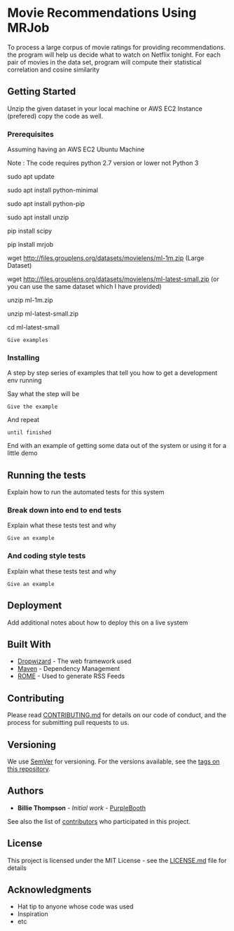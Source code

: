# Movie Recommendations Using MRJob

To process a large corpus of movie ratings for providing recommendations. the program will help us decide what to watch on Netflix tonight. For each pair of movies in the data set, program will compute their statistical correlation and cosine similarity 



## Getting Started

Unzip the given dataset in your local machine or AWS EC2 Instance (prefered) copy the code as well.

### Prerequisites

Assuming having an AWS EC2 Ubuntu Machine 


Note : The code requires python 2.7 version or lower not Python 3


sudo apt update


sudo apt install python-minimal


sudo apt install python-pip


sudo apt install unzip


pip install scipy


pip install mrjob


wget http://files.grouplens.org/datasets/movielens/ml-1m.zip (Large Dataset)


wget http://files.grouplens.org/datasets/movielens/ml-latest-small.zip (or you can use the same dataset which I have provided)


unzip ml-1m.zip


unzip ml-latest-small.zip


cd ml-latest-small




```
Give examples
```

### Installing

A step by step series of examples that tell you how to get a development env running

Say what the step will be

```
Give the example
```

And repeat

```
until finished
```

End with an example of getting some data out of the system or using it for a little demo

## Running the tests

Explain how to run the automated tests for this system

### Break down into end to end tests

Explain what these tests test and why

```
Give an example
```

### And coding style tests

Explain what these tests test and why

```
Give an example
```

## Deployment

Add additional notes about how to deploy this on a live system

## Built With

* [Dropwizard](http://www.dropwizard.io/1.0.2/docs/) - The web framework used
* [Maven](https://maven.apache.org/) - Dependency Management
* [ROME](https://rometools.github.io/rome/) - Used to generate RSS Feeds

## Contributing

Please read [CONTRIBUTING.md](https://gist.github.com/PurpleBooth/b24679402957c63ec426) for details on our code of conduct, and the process for submitting pull requests to us.

## Versioning

We use [SemVer](http://semver.org/) for versioning. For the versions available, see the [tags on this repository](https://github.com/your/project/tags). 

## Authors

* **Billie Thompson** - *Initial work* - [PurpleBooth](https://github.com/PurpleBooth)

See also the list of [contributors](https://github.com/your/project/contributors) who participated in this project.

## License

This project is licensed under the MIT License - see the [LICENSE.md](LICENSE.md) file for details

## Acknowledgments

* Hat tip to anyone whose code was used
* Inspiration
* etc


